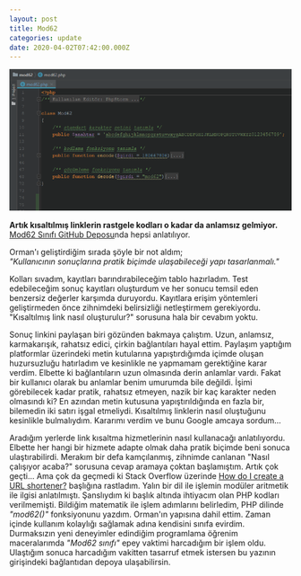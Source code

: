 ```yaml
---
layout: post
title: Mod62
categories: update
date: 2020-04-02T07:42:00.000Z
---
```

<img src="/images/fulls/2020-04-02-mod62.png" class="fit image">

**Artık kısaltılmış linklerin rastgele kodları o kadar da anlamsız gelmiyor.**<br>
[Mod62 Sınıfı GitHub Deposu][depo]nda hepsi anlatılıyor.

Orman'ı geliştirdiğim sırada şöyle bir not aldım;<br>
*"Kullanıcının sonuçlarına pratik biçimde ulaşabileceği yapı tasarlanmalı."*

Kolları sıvadım, kayıtları barındırabileceğim tablo hazırladım. Test edebileceğim sonuç kayıtları oluşturdum ve her sonucu temsil eden benzersiz değerler karşımda duruyordu. Kayıtlara erişim yöntemleri geliştirmeden önce zihnimdeki belirsizliği netleştirmem gerekiyordu. "Kısaltılmış link nasıl oluşturulur?" sorusuna hala bir cevabım yoktu. 

Sonuç linkini paylaşan biri gözünden bakmaya çalıştım. Uzun, anlamsız, karmakarışık, rahatsız edici, çirkin bağlantıları hayal ettim. Paylaşım yaptığım platformlar üzerindeki metin kutularına yapıştırdığımda içimde oluşan huzursuzluğu hatırladım ve kesinlikle ne yapmamam gerektiğine karar verdim. Elbette ki bağlantıların uzun olmasında derin anlamlar vardı. Fakat bir kullanıcı olarak bu anlamlar benim umurumda bile değildi. İşimi görebilecek kadar pratik, rahatsız etmeyen, nazik bir kaç karakter neden olmasındı ki? En azından metin kutusuna yapıştırıldığında en fazla bir, bilemedin iki satırı işgal etmeliydi. Kısaltılmış linklerin nasıl oluştuğunu kesinlikle bulmalıydım. Kararımı verdim ve bunu Google amcaya sordum...

Aradığım yerlerde link kısaltma hizmetlerinin nasıl kullanacağı anlatılıyordu. Elbette her hangi bir hizmete adapte olmak daha pratik biçimde beni sonuca ulaştırabilirdi. Merakım bir defa kamçılanmış, zihnimde canlanan "Nasıl çalışıyor acaba?" sorusuna cevap aramaya çoktan başlamıştım. Artık çok geçti... Ama çok da geçmedi ki Stack Overflow üzerinde [How do I create a URL shortener?][baglanti] başlığına rastladım. Yalın bir dil ile işlemin modüler aritmetik ile ilgisi anlatılmıştı. Şanslıydım ki başlık altında ihtiyacım olan PHP kodları verilmemişti. Bildiğim matematik ile işlem adımlarını belirledim, PHP dilinde *"mod62()"* fonksiyonunu yazdım. Orman'ın yapısına dahil ettim. Zaman içinde kullanım kolaylığı sağlamak adına kendisini sınıfa evirdim. Durmaksızın yeni deneyimler edindiğim programlama öğrenim maceralarımda *"Mod62 sınıfı"* epey vaktimi harcadığım bir işlem oldu. Ulaştığım sonuca harcadığım vakitten tasarruf etmek istersen bu yazının girişindeki bağlantıdan depoya ulaşabilirsin.

[depo]: https://github.com/muaz742/mod62 "Mod62 Github"
[baglanti]: https://stackoverflow.com/questions/742013/how-do-i-create-a-url-shortener "How do I create a URL shortener?"